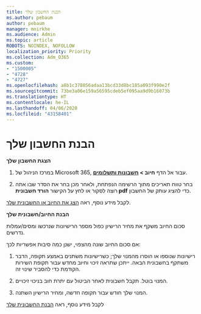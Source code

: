 ```yaml
---
title: הבנת החשבון שלך
ms.author: pebaum
author: pebaum
manager: mnirkhe
ms.audience: Admin
ms.topic: article
ROBOTS: NOINDEX, NOFOLLOW
localization_priority: Priority
ms.collection: Adm_O365
ms.custom:
- "1500005"
- "4728"
- "4727"
ms.openlocfilehash: a8b1c378856adaa13bcd33d8bc185a093f990e2f
ms.sourcegitcommit: 73be3a06e159a56595cdeb5ef095aa9d9b16073b
ms.translationtype: HT
ms.contentlocale: he-IL
ms.lasthandoff: 04/06/2020
ms.locfileid: "43158401"
---
```

# <a name="understand-your-bill"></a>הבנת החשבון שלך

**הצגת החשבון שלך**

1. במרכז הניהול של Microsoft 365, עבור אל הדף **חיוב > [חשבונות ותשלומים](https://go.microsoft.com/fwlink/p/?linkid=848039)**.

2. בחר טווח תאריכים מתוך הרשימה הנפתחת, ולאחר מכן בחר את הסדר שבו אתה רוצה לסקור או לחץ על הקישור **הורד חשבונית pdf** כדי להציג עותק של החשבון.

לקבל מידע נוסף, ראה [הצג את החיוב או החשבונית שלך](https://docs.microsoft.com/office365/admin/subscriptions-and-billing/view-your-bill-or-invoice).

**הבנת החיוב/חשבונית שלך**

סכום החיוב משקף את מחיר הרישיון כפול מספר הרישיונות שנרכשו ומסים/עמלות נדרשים.

אם סכום החיוב שונה מהצפוי, ישנן כמה סיבות אפשריות לכך:

1. רישיונות שנוספו או הוסרו מהמנוי שלך; כשרישיונות משתנים באמצע תקופה, הדבר משתקף בחשבונית הבאה.  ייתכן שתראה זיכוי וחיוב מחדש עבור תקופת השירות הקודמת כדי להסביר שינוי זה.

2. המנוי בוטל.  תקבל חשבונית לאחר הביטול עם יתרת חוב בניכוי זיכויים.

3. המנוי שלך חודש עבור תקופה חדשה, ומחיר הרישיון השתנה.  

לקבל מידע נוסף, ראה [הבנת החשבונית שלך](https://support.office.com/article/Understand-your-invoice-for-Office-365-for-business-0724b428-fb59-4962-8c37-6674166d7507)
